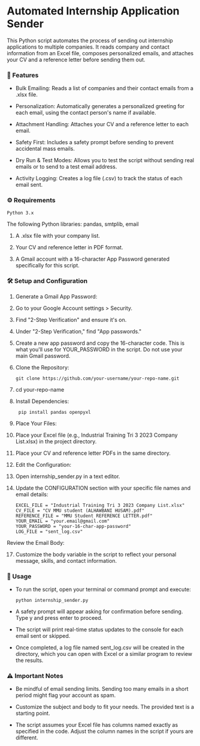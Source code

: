 # Automated Internship Application Sender
This Python script automates the process of sending out internship applications to multiple companies. It reads company and contact information from an Excel file, composes personalized emails, and attaches your CV and a reference letter before sending them out.

### 🚀 Features
+ Bulk Emailing: Reads a list of companies and their contact emails from a .xlsx file.

+ Personalization: Automatically generates a personalized greeting for each email, using the contact person's name if available.

+ Attachment Handling: Attaches your CV and a reference letter to each email.

+ Safety First: Includes a safety prompt before sending to prevent accidental mass emails.

+ Dry Run & Test Modes: Allows you to test the script without sending real emails or to send to a test email address.

+ Activity Logging: Creates a log file (.csv) to track the status of each email sent.

### ⚙️ Requirements
    Python 3.x

The following Python libraries: pandas, smtplib, email

1. A .xlsx file with your company list.

2. Your CV and reference letter in PDF format.

3. A Gmail account with a 16-character App Password generated specifically for this script.

### 🛠️ Setup and Configuration
1. Generate a Gmail App Password:

2. Go to your Google Account settings > Security.

3. Find "2-Step Verification" and ensure it's on.

4. Under "2-Step Verification," find "App passwords."

5. Create a new app password and copy the 16-character code. This is what you'll use for YOUR_PASSWORD in the script. Do not use your main Gmail password.

6. Clone the Repository:

       git clone https://github.com/your-username/your-repo-name.git
7. cd your-repo-name

8. Install Dependencies:

        pip install pandas openpyxl

9. Place Your Files:

10. Place your Excel file (e.g., Industrial Training Tri 3 2023 Company List.xlsx) in the project directory.

11. Place your CV and reference letter PDFs in the same directory.

12. Edit the Configuration:

13. Open internship_sender.py in a text editor.

14. Update the CONFIGURATION section with your specific file names and email details:

        EXCEL_FILE = "Industrial Training Tri 3 2023 Company List.xlsx"
        CV_FILE = "CV MMU student (ALHAWBANI HUSAM).pdf"
        REFERENCE_FILE = "MMU Student REFERENCE LETTER.pdf"
        YOUR_EMAIL = "your.email@gmail.com"
        YOUR_PASSWORD = "your-16-char-app-password"
        LOG_FILE = "sent_log.csv"

Review the Email Body:

17. Customize the body variable in the script to reflect your personal message, skills, and contact information.

### 🚀 Usage
+ To run the script, open your terminal or command prompt and execute:

      python internship_sender.py

+ A safety prompt will appear asking for confirmation before sending. Type y and press enter to proceed.

+ The script will print real-time status updates to the console for each email sent or skipped.

+ Once completed, a log file named sent_log.csv will be created in the directory, which you can open with Excel or a similar program to review the results.

### ⚠️ Important Notes
+ Be mindful of email sending limits. Sending too many emails in a short period might flag your account as spam.

+ Customize the subject and body to fit your needs. The provided text is a starting point.

+ The script assumes your Excel file has columns named exactly as specified in the code. Adjust the column names in the script if yours are different.
